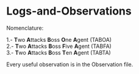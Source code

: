 # Logs-and-Observations
Nomenclature:  
  
  1.- **T**wo **A**ttacks **B**oss **O**ne **A**gent (TABOA)  
  2.- **T**wo **A**ttacks **B**oss **F**ive **A**gent (TABFA)  
  3.- **T**wo **A**ttacks **B**oss **T**en **A**gent (TABTA)  
  
Every useful observation is in the Observation file.
